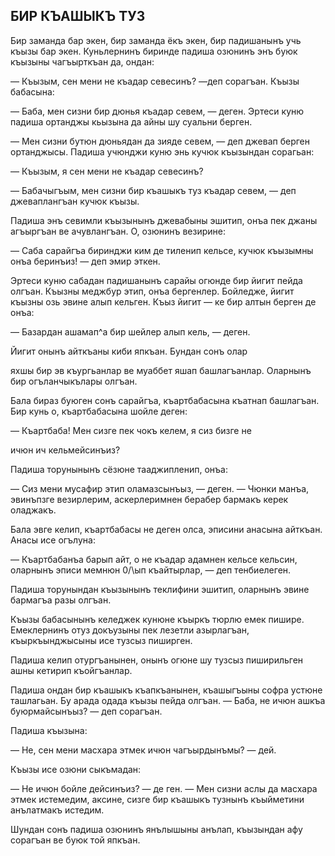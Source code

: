 ## БИР КЪАШЫКЪ ТУЗ

Бир заманда бар экен, бир заманда ёкъ экен, бир падишанынъ учь къызы бар экен.
Куньлернинъ биринде падиша озюнинъ энъ буюк къызыны чагъырткъан да, ондан:

— Къызым, сен мени не къадар севесинъ? —деп сорагъан.
Къызы бабасына:

— Баба, мен сизни бир дюнья къадар севем, — деген.
Эртеси куню падиша ортанджы кьызына да айны шу суальни берген.

— Мен сизни бутюн дюньядан да зияде севем, — деп джевап берген ортанджысы.
Падиша учюнджи куню энь кучюк къызындан сорагьан:

— Къызым, я сен мени не къадар севесинъ?

— Бабачыгъым, мен сизни бир къашыкъ туз къадар севем, — деп джеваплангъан кучюк къызы.

Падиша энъ севимли къызынынъ джевабыны эшитип, онъа пек джаны агъыргъан ве ачувлангъан.
О, озюнинъ везирине:

— Саба сарайгъа биринджи ким де тиленип кельсе, кучюк къызымны онъа беринъиз! — деп эмир эткен.

Эртеси куню сабадан падишанынъ сарайы огюнде бир йигит пейда олгъан.
Къызны меджбур этип, онъа бергенлер.
Бойледже, йигит къызны озь эвине алып кельген.
Къыз йигит — ке бир алтын берген де онъа:

— Базардан ашамап^а бир шейлер алып кель, — деген.

Йигит онынъ айткъаны киби япкъан.
Бундан сонъ олар

яхшы бир эв къургьанлар ве муаббет яшап башлагъанлар.
Оларнынъ бир огъланчыкълары олгъан.

Бала бираз буюген сонъ сарайгъа, къартбабасына къатнап башлагъан.
Бир кунь о, къартбабасына шойле деген:

— Къартбаба!
Мен сизге пек чокъ келем, я сиз бизге не

ичюн ич кельмейсинъиз?

Падиша торунынынъ сёзюне тааджипленип, онъа:

— Сиз мени мусафир этип оламазсынъыз, — деген. — Чюнки манъа, эвинъпзге везирлерим, аскерлеримнен берабер бармакъ керек оладжакъ.

Бала эвге келип, къартбабасы не деген олса, эписини анасына айткъан.
Анасы исе огълуна:

— Къартбабанъа барып айт, о не къадар адамнен кельсе кельсин, оларнынъ эписи мемнюн 0/\ып къайтырлар, — деп тенбиелеген.

Падиша торунындан къызынынъ теклифини эшитип, оларнынъ эвине бармагъа разы олгъан.

Къызы бабасынынъ келеджек кунюне къыркъ тюрлю емек пишире.
Емеклернинъ отуз докъузыны пек лезетли азырлагъан, къыркъынджысыны исе тузсыз пиширген.

Падиша келип отургъанынен, онынъ огюне шу тузсыз пиширильген ашны кетирип къойгъанлар.

Падиша ондан бир къашыкъ къапкъанынен, къашыгъыны софра устюне ташлагьан.
Бу арада одада къызы пейда олгъан. — Баба, не ичюн ашкъа буюрмайсынъыз? — деп сорагъан.

Падиша къызына:

— Не, сен мени масхара этмек ичюн чагъырдынъмы? — дей.

Къызы исе озюни сыкъмадан:

— Не ичюн бойле дейсинъиз? — де ген. — Мен сизни аслы да масхара этмек истемедим, аксине, сизге бир къашыкъ тузнынъ къыйметини анълатмакъ истедим.

Шундан сонъ падиша озюнинъ янълышыны анълап, къызындан афу сорагъан ве буюк той япкъан.
